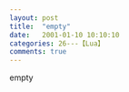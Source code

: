 ```yaml
---
layout: post
title:  "empty"
date:   2001-01-10 10:10:10
categories: 26---【Lua】
comments: true
---
```

empty
